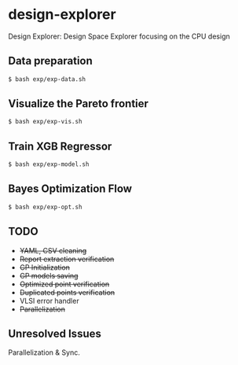 # design-explorer
Design Explorer: Design Space Explorer focusing on the CPU design

## Data preparation
```bash
$ bash exp/exp-data.sh
```

## Visualize the Pareto frontier
```bash
$ bash exp/exp-vis.sh
```

## Train XGB Regressor
```bash
$ bash exp/exp-model.sh
```

## Bayes Optimization Flow
```bash
$ bash exp/exp-opt.sh
```

## TODO
- ~~YAML, CSV cleaning~~
- ~~Report extraction verification~~
- ~~GP Initialization~~
- ~~GP models saving~~
- ~~Optimized point verification~~
- ~~Duplicated points verification~~
- VLSI error handler
- ~~Parallelization~~

## Unresolved Issues
Parallelization & Sync.
